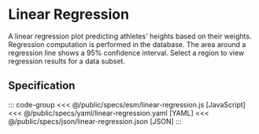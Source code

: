 <script setup>
  import { reset } from '@uwdata/vgplot';
  reset();
</script>

# Linear Regression

A linear regression plot predicting athletes' heights based on their weights.
Regression computation is performed in the database.
The area around a regression line shows a 95% confidence interval.
Select a region to view regression results for a data subset.

<Example spec="/specs/yaml/linear-regression.yaml" />

## Specification

::: code-group
<<< @/public/specs/esm/linear-regression.js [JavaScript]
<<< @/public/specs/yaml/linear-regression.yaml [YAML]
<<< @/public/specs/json/linear-regression.json [JSON]
:::
